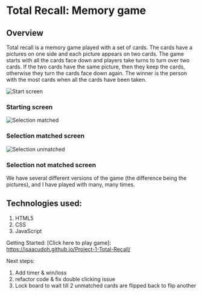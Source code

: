 # **Total Recall: Memory game**

## Overview

Total recall is a memory game played with a set of cards. The cards have a pictures on one side and each picture appears on two cards. The game starts with all the cards face down and players take turns to turn over two cards. If the two cards have the same picture, then they keep the cards, otherwise they turn the cards face down again. The winner is the person with the most cards when all the cards have been taken.

![Start screen](https://user-images.githubusercontent.com/32111398/184335037-1eacce98-f9df-4d5d-80bf-9f9fafb3609d.png)
### Starting screen

![Selection matched](https://user-images.githubusercontent.com/32111398/184335029-b7d3ca37-27ba-443f-b69e-13724c1de951.png)
### Selection matched screen

![Selection unmatched](https://user-images.githubusercontent.com/32111398/184335033-c068f18e-63ef-4843-8fc1-8edb15ede1fb.png)
### Selection not matched screen

We have several different versions of the game (the difference being the pictures), and I have played with many, many times.


## Technologies used:
1. HTML5
2. CSS
3. JavaScript

Getting Started: [Click here to play game]: https://isaacudoh.github.io/Project-1-Total-Recall/

Next steps:
1. Add timer & win/loss
2. refactor code & fix double clicking issue
2. Lock board to wait till 2 unmatched cards are flipped back to flip another
